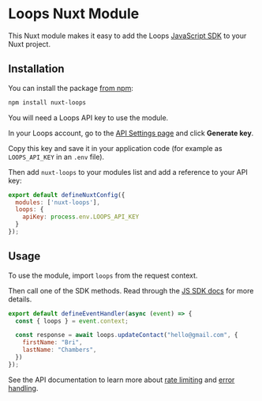 # Loops Nuxt Module

This Nuxt module makes it easy to add the Loops [JavaScript SDK](/sdks/javascript) to your Nuxt project.

## Installation

You can install the package [from npm](https://www.npmjs.com/package/nuxt-loops):

```bash
npm install nuxt-loops
```

You will need a Loops API key to use the module.

In your Loops account, go to the [API Settings page](https://app.loops.so/settings?page=api) and click **Generate key**.

Copy this key and save it in your application code (for example as `LOOPS_API_KEY` in an `.env` file).

Then add `nuxt-loops` to your modules list and add a reference to your API key:

```js nuxt.config.ts
export default defineNuxtConfig({
  modules: ['nuxt-loops'],
  loops: {
    apiKey: process.env.LOOPS_API_KEY
  }
});
```

## Usage

To use the module, import `loops` from the request context.

Then call one of the SDK methods. Read through the [JS SDK docs](https://loops.so/docs/sdks/javascript#methods) for more details.

```javascript
export default defineEventHandler(async (event) => {
  const { loops } = event.context;

  const response = await loops.updateContact("hello@gmail.com", {
    firstName: "Bri",
    lastName: "Chambers",
  })
});
```

See the API documentation to learn more about [rate limiting](https://loops.so/docs/api-reference#rate-limiting) and [error handling](/api-reference#debugging).